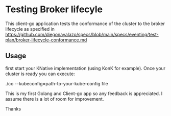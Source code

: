 # Testing Broker lifecyle

This client-go application tests the conformance of the cluster to the broker lifecycle as specified in https://github.com/diegonayalazo/specs/blob/main/specs/eventing/test-plan/broker-lifecycle-conformance.md

## Usage

first start your KNative implementation (using KonK for example). Once your cluster is ready you can execute:

./co --kubeconfig=path-to-your-kube-config file

This is my first Golang and Client-go app so any feedback is appreciated. I assume there is a lot of room for improvement.

Thanks




